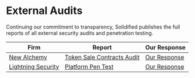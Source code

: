 # External Audits

Continuing our commitment to transparency, Solidified publishes the full reports of all external security audits and penetration testing.

| Firm | Report | Our Response |
| ------ | ------ | ------ |
| [New Alchemy](https://newalchemy.io/) | [Token Sale Contracts Audit](https://github.com/solidified-platform/external-audits/blob/master/New%20Alchemy%20Audit%20Report.pdf) | [Our Response](https://github.com/solidified-platform/external-audits/blob/master/New%20Alchemy%20Audit%20Responses.pdf)|
| [Lightning Security](https://lightningsecurity.io/) | [Platform Pen Test](https://github.com/solidified-platform/external-audits/blob/master/Lightning%20Security%20Penetration%20Testing.pdf) | [Our Response](https://github.com/solidified-platform/external-audits/blob/master/Lightning%20Security%20Report%20Responses.pdf) |
